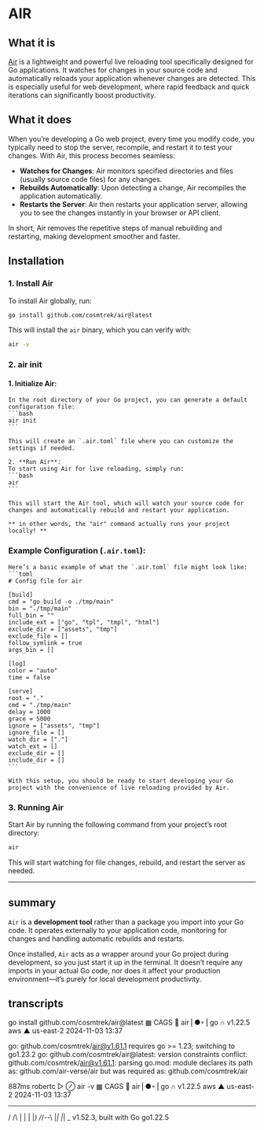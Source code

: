 # AIR

## What it is
[Air](https://github.com/cosmtrek/air) is a lightweight and powerful live reloading tool specifically designed for Go applications. It watches for changes in your source code and automatically reloads your application whenever changes are detected. This is especially useful for web development, where rapid feedback and quick iterations can significantly boost productivity.

## What it does
When you’re developing a Go web project, every time you modify code, you typically need to stop the server, recompile, and restart it to test your changes. With Air, this process becomes seamless:
- **Watches for Changes**: Air monitors specified directories and files (usually source code files) for any changes.
- **Rebuilds Automatically**: Upon detecting a change, Air recompiles the application automatically.
- **Restarts the Server**: Air then restarts your application server, allowing you to see the changes instantly in your browser or API client.

In short, Air removes the repetitive steps of manual rebuilding and restarting, making development smoother and faster.

## Installation

### 1. Install Air
To install Air globally, run:
```bash
go install github.com/cosmtrek/air@latest
```
This will install the `air` binary, which you can verify with:
```bash
air -v
```

### 2. air init
#### 1. **Initialize Air**:
    In the root directory of your Go project, you can generate a default configuration file:
    ```bash 
    air init
    ```

    This will create an `.air.toml` file where you can customize the settings if needed.

    2. **Run Air**:
    To start using Air for live reloading, simply run:
    ```bash
    air
    ```

    This will start the Air tool, which will watch your source code for changes and automatically rebuild and restart your application.

    ** in other words, the "air" command actually runs your project locally! **

### Example Configuration (`.air.toml`):
    Here’s a basic example of what the `.air.toml` file might look like:
    ```toml
    # Config file for air

    [build]
    cmd = "go build -o ./tmp/main"
    bin = "./tmp/main"
    full_bin = ""
    include_ext = ["go", "tpl", "tmpl", "html"]
    exclude_dir = ["assets", "tmp"]
    exclude_file = []
    follow_symlink = true
    args_bin = []

    [log]
    color = "auto"
    time = false

    [serve]
    root = "."
    cmd = "./tmp/main"
    delay = 1000
    grace = 5000
    ignore = ["assets", "tmp"]
    ignore_file = []
    watch_dir = ["."]
    watch_ext = []
    exclude_dir = []
    include_dir = []
    ```

    With this setup, you should be ready to start developing your Go project with the convenience of live reloading provided by Air.

### 3. Running Air
Start Air by running the following command from your project’s root directory:
```bash
air
```

This will start watching for file changes, rebuild, and restart the server as needed.

---

## summary

`Air` is a **development tool** rather than a package you import into your Go code. It operates externally to your application code, monitoring for changes and handling automatic rebuilds and restarts. 

Once installed, `Air` acts as a wrapper around your Go project during development, so you just start it up in the terminal. It doesn’t require any imports in your actual Go code, nor does it affect your production environment—it’s purely for local development productivity.



## transcripts

go install github.com/cosmtrek/air@latest                        ▦ CAGS 🔀  air⎪●◦⎥ go ∩ v1.22.5  aws ▲   us-east-2 2024-11-03 13:37

go: github.com/cosmtrek/air@v1.61.1 requires go >= 1.23; switching to go1.23.2
go: github.com/cosmtrek/air@latest: version constraints conflict:
        github.com/cosmtrek/air@v1.61.1: parsing go.mod:
        module declares its path as: github.com/air-verse/air
                but was required as: github.com/cosmtrek/air

887ms robertc ▻ ⊘ air -v                                                     ▦ CAGS 🔀  air⎪●◦⎥ go ∩ v1.22.5  aws ▲   us-east-2 2024-11-03 13:37

  __    _   ___  
 / /\  | | | |_) 
/_/--\ |_| |_| \_ v1.52.3, built with Go go1.22.5

